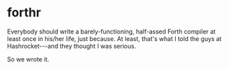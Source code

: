 forthr
======

Everybody should write a barely-functioning, half-assed Forth compiler at least once in his/her life, just because. At least, that's what I told the guys at Hashrocket---and they thought I was serious.

So we wrote it.
